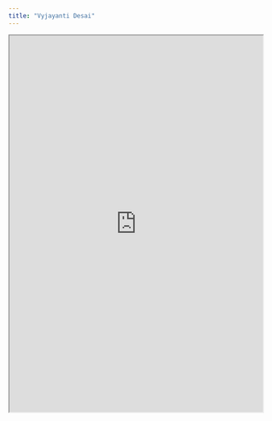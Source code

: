 ```yaml
---
title: "Vyjayanti Desai"
---
```




<iframe height="750" width="100%" src="https://ewelton.github.io/ktest/wiki.html#Vyjayanti%20Desai"></iframe>
